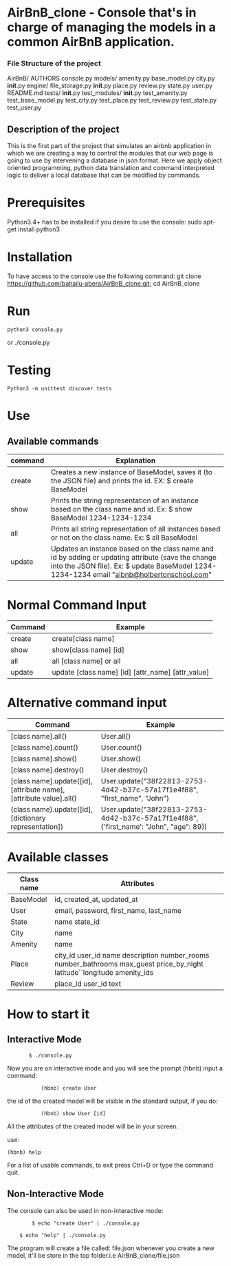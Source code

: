 # AirBnB_clone - Console that's in charge of managing the models in a common AirBnB application.

### File Structure of the project
AirBnB/
	AUTHORS
	console.py
	models/
		amenity.py
		base_model.py
		city.py
		__init__.py
		engine/
			file_storage.py
			__init__.py
		place.py
		review.py
		state.py
		user.py
	README.md
	tests/
		__init__.py
		test_modules/
			__init__.py
			test_amenity.py
			test_base_model.py
			test_city.py
			test_place.py
			test_review.py
			test_state.py
			test_user.py
## Description of the project
This is the first part of the project that simulates an airbnb application in which we are creating a way to control the modules that our web page is going to use by intervening a database in json format. Here we apply object oriented programming, python data translation and command interpreted logic to deliver a local database that can be modified by commands.

# Prerequisites

Python3.4+ has to be installed if you desire to use the console:
	   sudo apt-get install python3

# Installation
To have access to the console use the following command:
   	git clone https://github.com/bahailu-abera/AirBnB_clone.git; cd AirBnB_clone

# Run
	python3 console.py

or
	./console.py

# Testing
	Python3 -m unittest discover tests

# Use
## Available commands
| command | Explanation |
| ----------- | ----------------------------------------- |
| create | Creates a new instance of BaseModel, saves it (to the JSON file) and prints the id. EX: $ create BaseModel
| show | Prints the string representation of an instance based on the class name and id. Ex: $ show BaseModel 1234-1234-1234|
| all | Prints all string representation of all instances based or not on the class name. Ex: $ all BaseModel|
| update | Updates an instance based on the class name and id by adding or updating attribute (save the change into the JSON file). Ex: $ update BaseModel 1234-1234-1234 email "aibnb@holbertonschool.com"|

# Normal Command Input
| Command                     | Example
|------------------------- | ---------------------- |
| create                      | create[class name]
|show | show[class name] [id] |
| all | all [class name] or all|
| update | update [class name] [id] [attr_name] [attr_value] |

# Alternative command input

|Command	|  Example|
| ------------- | ------------------- |
|[class name].all() |	User.all() |
|[class name].count() |	User.count() |
|[class name].show()   |	User.show() |
|[class name].destroy() |	User.destroy()|
|[class name].update([id], [attribute name], [attribute value].all()	|User.update("38f22813-2753-4d42-b37c-57a17f1e4f88", "first_name", "John")
|(class name).update([id], [dictionary representation])	|User.update("38f22813-2753-4d42-b37c-57a17f1e4f88", {'first_name': "John", "age": 89})

# Available classes
|Class name     |	Attributes|
|-------------- | ------------------ |
|BaseModel	|id, created_at, updated_at |
|User   	|email, password, first_name, last_name
|State 	        |name state_id
|City	        |name
|Amenity	|name
|Place	        |city_id user_id name description number_rooms number_bathrooms max_guest price_by_night latitude``longitude amenity_ids
|Review	        |place_id user_id text

# How to start it
## Interactive Mode
   	       $ ./console.py
Now you are on interactive mode and you will see the prompt (hbnb) input a command:

    	       (hbnb) create User
the id of the created model will be visible in the standard output, if you do:

       	       (hbnb) show User [id]
All the attributes of the created model will be in your screen.

use:

	(hbnb) help
For a list of usable commands, to exit press Ctrl+D or type the command quit.

## Non-Interactive Mode
The console can also be used in non-interactive mode:

    	    $ echo "create User" | ./console.py

	    $ echo "help" | ./console.py
The program will create a file called: file.json whenever you create a new model, it'll be store in the top folder.i.e AirBnB_clone/file.json
